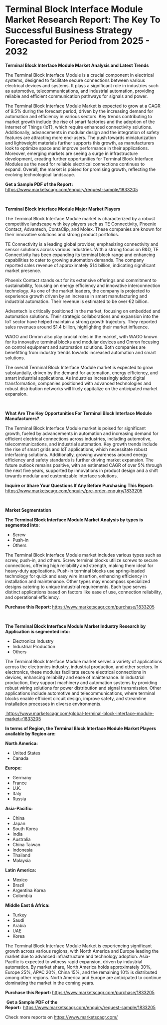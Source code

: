 <p><h1>Terminal Block Interface Module Market Research Report: The Key To Successful Business Strategy Forecasted for Period from 2025 - 2032</h1></p><p><strong>Terminal Block Interface Module Market Analysis and Latest Trends</strong></p>
<p><p>The Terminal Block Interface Module is a crucial component in electrical systems, designed to facilitate secure connections between various electrical devices and systems. It plays a significant role in industries such as automotive, telecommunications, and industrial automation, providing reliable and efficient communication pathways for signals and power. </p><p>The Terminal Block Interface Module Market is expected to grow at a CAGR of 9.5% during the forecast period, driven by the increasing demand for automation and efficiency in various sectors. Key trends contributing to market growth include the rise of smart factories and the adoption of the Internet of Things (IoT), which require enhanced connectivity solutions. Additionally, advancements in modular design and the integration of safety features are attracting more end-users. The push towards miniaturization and lightweight materials further supports this growth, as manufacturers look to optimize space and improve performance in their applications. Moreover, emerging markets are seeing a surge in infrastructure development, creating further opportunities for Terminal Block Interface Modules as the need for reliable electrical connections continues to expand. Overall, the market is poised for promising growth, reflecting the evolving technological landscape.</p></p>
<p><strong>Get a Sample PDF of the Report:&nbsp;</strong> <a href="https://www.marketscagr.com/enquiry/request-sample/1833205?utm_campaign=3501&utm_medium=2&utm_source=Github&utm_content=ia&utm_term=26032025&utm_id=terminal-block-interface-module">https://www.marketscagr.com/enquiry/request-sample/1833205</a></p>
<p>&nbsp;</p>
<p><strong>Terminal Block Interface Module Major Market Players</strong></p>
<p><p>The Terminal Block Interface Module market is characterized by a robust competitive landscape with key players such as TE Connectivity, Phoenix Contact, Advantech, ContaClip, and Molex. These companies are known for their innovative solutions and strong product portfolios.</p><p>TE Connectivity is a leading global provider, emphasizing connectivity and sensor solutions across various industries. With a strong focus on R&D, TE Connectivity has been expanding its terminal block range and enhancing capabilities to cater to growing automation demands. The company reported sales revenue of approximately $14 billion, indicating significant market presence.</p><p>Phoenix Contact stands out for its extensive offerings and commitment to sustainability, focusing on energy efficiency and innovative interconnection technology. As one of the market leaders, the company is projected to experience growth driven by an increase in smart manufacturing and industrial automation. Their revenue is estimated to be over €2 billion.</p><p>Advantech is critically positioned in the market, focusing on embedded and automation solutions. Their strategic collaborations and expansion into the IoT sector have helped maintain a strong growth trajectory. They reported sales revenues around $1.4 billion, highlighting their market influence.</p><p>WAGO and Omron also play crucial roles in the market, with WAGO known for its innovative terminal blocks and modular devices and Omron focusing on control equipment and automation solutions. Both companies are benefitting from industry trends towards increased automation and smart solutions.</p><p>The overall Terminal Block Interface Module market is expected to grow substantially, driven by the demand for automation, energy efficiency, and smart industrial applications. As industries increasingly adopt digital transformation, companies positioned with advanced technologies and robust distribution networks will likely capitalize on the anticipated market expansion.</p></p>
<p>&nbsp;</p>
<p><strong>What Are The Key Opportunities For Terminal Block Interface Module Manufacturers?</strong></p>
<p><p>The Terminal Block Interface Module market is poised for significant growth, fueled by advancements in automation and increasing demand for efficient electrical connections across industries, including automotive, telecommunications, and industrial automation. Key growth trends include the rise of smart grids and IoT applications, which necessitate robust interfacing solutions. Additionally, growing awareness around energy efficiency and safety standards is further driving market expansion. The future outlook remains positive, with an estimated CAGR of over 5% through the next five years, supported by innovations in product design and a shift towards modular and customizable interface solutions.</p></p>
<p><strong>Inquire or Share Your Questions If Any Before Purchasing This Report:</strong> <a href="https://www.marketscagr.com/enquiry/pre-order-enquiry/1833205?utm_campaign=3501&utm_medium=2&utm_source=Github&utm_content=ia&utm_term=26032025&utm_id=terminal-block-interface-module">https://www.marketscagr.com/enquiry/pre-order-enquiry/1833205</a></p>
<p>&nbsp;</p>
<p><strong>Market Segmentation</strong></p>
<p><strong>The Terminal Block Interface Module Market Analysis by types is segmented into:</strong></p>
<p><ul><li>Screw</li><li>Push-in</li><li>Others</li></ul></p>
<p><p>The Terminal Block Interface Module market includes various types such as screw, push-in, and others. Screw terminal blocks utilize screws to secure connections, offering high reliability and strength, making them ideal for heavy-duty applications. Push-in terminal blocks use spring-loaded technology for quick and easy wire insertion, enhancing efficiency in installation and maintenance. Other types may encompass specialized designs catering to unique industrial requirements. Each type serves distinct applications based on factors like ease of use, connection reliability, and operational efficiency.</p></p>
<p><strong>Purchase this Report:&nbsp;</strong><a href="https://www.marketscagr.com/purchase/1833205?utm_campaign=3501&utm_medium=2&utm_source=Github&utm_content=ia&utm_term=26032025&utm_id=terminal-block-interface-module">https://www.marketscagr.com/purchase/1833205</a></p>
<p>&nbsp;</p>
<p><strong>The Terminal Block Interface Module Market Industry Research by Application is segmented into:</strong></p>
<p><ul><li>Electronics Industry</li><li>Industrial Production</li><li>Others</li></ul></p>
<p><p>The Terminal Block Interface Module market serves a variety of applications across the electronics industry, industrial production, and other sectors. In electronics, these modules facilitate secure electrical connections in devices, enhancing reliability and ease of maintenance. In industrial production, they support machinery and automation systems by providing robust wiring solutions for power distribution and signal transmission. Other applications include automotive and telecommunications, where terminal blocks enable efficient circuit design, improve safety, and streamline installation processes in diverse environments.</p></p>
<p><a href="https://www.marketscagr.com/global-terminal-block-interface-module-market-r1833205?utm_campaign=3501&utm_medium=2&utm_source=Github&utm_content=ia&utm_term=26032025&utm_id=terminal-block-interface-module">&nbsp;https://www.marketscagr.com/global-terminal-block-interface-module-market-r1833205</a></p>
<p><strong>In terms of Region, the Terminal Block Interface Module Market Players available by Region are:</strong></p>
<p>
    <p> <strong> North America: </strong>
        <ul>
            <li>United States</li>
            <li>Canada</li>
        </ul>
        </p> 
    <p> <strong> Europe: </strong>
        <ul>
            <li>Germany</li>
            <li>France</li>
            <li>U.K.</li>
            <li>Italy</li>
            <li>Russia</li>
        </ul>
        </p> 
    <p> <strong> Asia-Pacific: </strong>
        <ul>
            <li>China</li>
            <li>Japan</li>
            <li>South Korea</li>
            <li>India</li>
            <li>Australia</li>
            <li>China Taiwan</li>
            <li>Indonesia</li>
            <li>Thailand</li>
            <li>Malaysia</li>
        </ul>
        </p> 
    <p> <strong> Latin America: </strong>
        <ul>
            <li>Mexico</li>
            <li>Brazil</li>
            <li>Argentina Korea</li>
            <li>Colombia</li>
        </ul>
        </p> 
    <p> <strong> Middle East & Africa: </strong>
        <ul>
            <li>Turkey</li>
            <li>Saudi</li>
            <li>Arabia</li>
            <li>UAE</li>
            <li>Korea</li>
        </ul>
    </p>
    </p>
<p><p>The Terminal Block Interface Module Market is experiencing significant growth across various regions, with North America and Europe leading the market due to advanced infrastructure and technology adoption. Asia-Pacific is expected to witness rapid expansion, driven by industrial automation. By market share, North America holds approximately 30%, Europe 25%, APAC 20%, China 15%, and the remaining 10% is distributed among other regions. North America and Europe are anticipated to continue dominating the market in the coming years.</p></p>
<p><strong>Purchase this Report: </strong><a href="https://www.marketscagr.com/purchase/1833205?utm_campaign=3501&utm_medium=2&utm_source=Github&utm_content=ia&utm_term=26032025&utm_id=terminal-block-interface-module">https://www.marketscagr.com/purchase/1833205</a></p>
<p>&nbsp;<strong>Get a Sample PDF of the Report:&nbsp;&nbsp;</strong><a href="https://www.marketscagr.com/enquiry/request-sample/1833205?utm_campaign=3501&utm_medium=2&utm_source=Github&utm_content=ia&utm_term=26032025&utm_id=terminal-block-interface-module">https://www.marketscagr.com/enquiry/request-sample/1833205</a></p>
<p><strong></strong></p>
<p>Check more reports on <a href="https://www.marketscagr.com/?utm_campaign=3501&utm_medium=2&utm_source=Github&utm_content=ia&utm_term=26032025&utm_id=terminal-block-interface-module">https://www.marketscagr.com/</a></p>